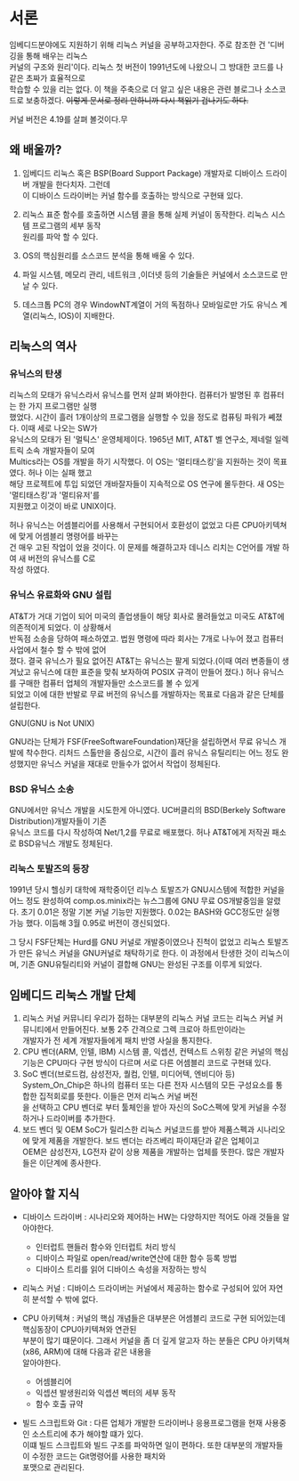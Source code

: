 # 서론

임베디드분야에도 지원하기 위해 리눅스 커널을 공부하고자한다. 주로 참조한 건 '디버깅을 통해 배우는 리눅스  
커널의 구조와 원리'이다. 리눅스 첫 버전이 1991년도에 나왔으니 그 방대한 코드를 나같은 초짜가 효율적으로  
학습할 수 있을 리는 없다. 이 책을 주축으로 더 알고 싶은 내용은 관련 블로그나 소스코드로 보충하겠다.
~~이렇게 문서로 정리 안하니까 다시 책읽기 겁나기도 하다.~~

커널 버전은 4.19를 살펴 볼것이다.무

## 왜 배울까?

1. 임베디드 리눅스 혹은 BSP(Board Support Package) 개발자로 디바이스 드라이버 개발을 한다치자. 그런데  
   이 디바이스 드라이버는 커널 함수를 호출하는 방식으로 구현돼 있다.

2. 리눅스 표준 함수를 호출하면 시스템 콜을 통해 실제 커널이 동작한다. 리눅스 시스템 프로그램의 세부 동작  
   원리를 파악 할 수 있다.

3. OS의 핵심원리를 소스코드 분석을 통해 배울 수 있다.

4. 파일 시스템, 메모리 관리, 네트워크 ,이더넷 등의 기술들은 커널에서 소스코드로 만날 수 있다.

5. 데스크톱 PC의 경우 WindowNT계열이 거의 독점하나 모바일로만 가도 유닉스 계열(리눅스, IOS)이 지배한다.

## 리눅스의 역사

### 유닉스의 탄생

리눅스의 모태가 유닉스라서 유닉스를 먼저 살펴 봐야한다. 컴퓨터가 발명된 후 컴퓨터는 한 가지 프로그램만 실행  
했었다. 시간이 흘러 1개이상의 프로그램을 실행할 수 있을 정도로 컴퓨팅 파워가 쎼졌다. 이때 세로 나오는 SW가  
유닉스의 모태가 된 '멀틱스' 운영체제이다. 1965년 MIT, AT&T 벨 연구소, 제네럴 일렉트릭 소속 개발자들이 모여  
Multics라는 OS를 개발을 하기 시작했다. 이 OS는 '멀티태스킹'을 지원하는 것이 목표였다. 허나 이는 실패 했고  
 해당 프로젝트에 투입 되었던 개바잘자들이 지속적으로 OS 연구에 몰두한다. 새 OS는 '멀티태스킹'과 '멀티유저'를  
지원했고 이것이 바로 UNIX이다.

허나 유닉스는 어셈블리어를 사용해서 구현되어서 호환성이 없었고 다른 CPU아키텍쳐에 맞게 어셈블리 명령어를 바꾸는  
건 매우 고된 작업이 었을 것이다. 이 문제를 해결하고자 데니스 리치는 C언어를 개발 하여 새 버전의 유닉스를 C로  
작성 하였다.

### 유닉스 유료화와 GNU 설립

AT&T가 거대 기업이 되어 미국의 졸업생들이 해당 회사로 몰려들었고 미국도 AT&T에 의존적이게 되었다. 이 상황해서  
반독점 소송을 당하여 패소하였고. 법원 명령에 따라 회사는 7개로 나누어 졌고 컴퓨터 사업에서 철수 할 수 밖에 없어  
졌다. 결국 유닉스가 필요 없어진 AT&T는 유닉스는 팔게 되었다.(이때 여러 변종들이 생겨났고 유닉스에 대한 표준을
맞춰 보자하여 POSIX 규격이 만들어 졌다.) 허나 유닉스를 구매한 컴퓨터 업체의 개발자들만 소스코드를 볼 수 있게  
되었고 이에 대한 반발로 무료 버전의 유닉스를 개발하자는 목표로 다음과 같은 단체를 설립한다.

GNU(GNU is Not UNIX)

GNU라는 단체가 FSF(FreeSoftwareFoundation)재단을 설립하면서 무료 유닉스 개발에 착수한다. 리처드 스톨만을 중심으로,
시간이 흘러 유닉스 유틸리티는 어느 정도 완성했지만 유닉스 커널을 재대로 만들수가 없어서 작업이 정체된다.

### BSD 유닉스 소송

GNU에서만 유닉스 개발을 시도한게 아니였다. UC버클리의 BSD(Berkely Software Distribution)개발자들이 기존  
유닉스 코드를 다시 작성하여 Net/1,2를 무료로 배포했다. 허나 AT&T에게 저작권 패소로 BSD유닉스 개발도 정체된다.

### 리눅스 토발즈의 등장

1991년 당시 헬싱키 대학에 재학중이던 리누스 토발즈가 GNU시스템에 적합한 커널을 어느 정도 완성하여 comp.os.minix라는
뉴스그룹에 GNU 무료 OS개발중임을 알렸다. 초기 0.01은 정말 기본 커널 기능만 지원했다. 0.02는 BASH와 GCC정도만 실행  
가능 했다. 이듬해 3월 0.95로 버전이 갱신되었다.

그 당시 FSF단체는 Hurd를 GNU 커널로 개발중이였으나 진척이 없었고 리눅스 토발즈가 만든 유닉스 커널을 GNU커널로 채탁하기로 한다.
이 과정에서 탄생한 것이 리눅스이며, 기존 GNU유틸리티와 커널이 결합해 GNU는 완성된 구조를 이루게 되었다.

## 임베디드 리눅스 개발 단체

1. 리눅스 커널 커뮤니티
   우리가 접하는 대부분의 리눅스 커널 코드는 리눅스 커널 커뮤니티에서 만들어진다. 보통 2주 간격으로 그렉 크로아 하트만이라는  
   개발자가 전 세계 개발자들에게 패치 반영 사실을 통지한다.
2. CPU 벤더(ARM, 인텔, IBM)
   시스템 콜, 익셉션, 컨텍스트 스위칭 같은 커널의 핵심 기능은 CPU마다 구현 방식이 다르며 서로 다른 어셈블리 코드로 구현돼 있다.
3. SoC 벤더(브로드컴, 삼성전자, 퀄컴, 인텔, 미디어텍, 엔비디아 등)
   System_On_Chip은 하나의 컴퓨터 또는 다른 전자 시스템의 모든 구성요소를 통합한 집적회로를 뜻한다. 이들은 먼저 리눅스 커널 버전  
   을 선택하고 CPU 벤더로 부터 툴체인을 받아 자신의 SoC스펙에 맞게 커널을 수정하거나 드라이버를 추가한다.
4. 보드 벤더 및 OEM
   SoC가 릴리스한 리눅스 커널코드를 받아 제품스펙과 시나리오에 맞게 제품을 개발한다. 보드 벤더는 라즈베리 파이재단과 같은 업체이고  
   OEM은 삼성전자, LG전자 같이 상용 제품을 개발하는 업체를 뜻한다. 많은 개발자들은 이단계에 종사한다.

## 알아야 할 지식

- 디바이스 드라이버 : 시나리오와 제어하는 HW는 다양하지만 적어도 아래 것들을 알아야한다.

  - 인터럽트 핸들러 함수와 인터럽트 처리 방식
  - 디바이스 파일로 open/read/write연산에 대한 함수 등록 방법
  - 디바이스 트리를 읽어 디바이스 속성을 저장하는 방식

- 리눅스 커널 : 디바이스 드라이버는 커널에서 제공하는 함수로 구성되어 있어 자연히 분석할 수 밖에 없다.
- CPU 아키텍쳐 : 커널의 핵심 개념들은 대부분은 어셈블리 코드로 구현 되어있는데 핵심동장이 CPU아키텍쳐와 연관된  
  부분이 많기 떄문이다. 그래서 커널을 좀 더 깊게 알고자 하는 분들은 CPU 아키텍쳐(x86, ARM)에 대해 다음과 같은 내용을  
  알아야한다.
  - 어셈블리어
  - 익셉션 발생원리와 익셉션 벡터의 세부 동작
  - 함수 호출 규약
- 빌드 스크립트와 Git : 다른 업체가 개발한 드라이버나 응용프로그램을 현재 사용중인 소스트리에 추가 해야할 떄가 있다.  
  이떄 빌드 스크립트와 빌드 구조를 파악하면 일이 편하다. 또한 대부분의 개발자들이 수정한 코드는 Git명령어를 사용한 패치와  
  포맷으로 관리된다.
